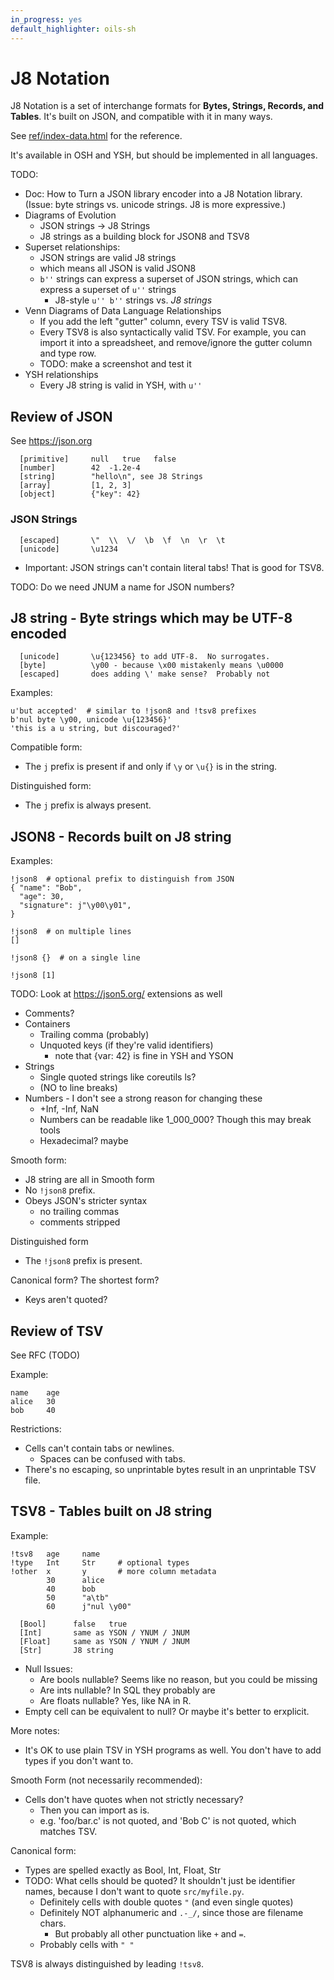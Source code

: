 ```yaml
---
in_progress: yes
default_highlighter: oils-sh
---
```


J8 Notation
===========

J8 Notation is a set of interchange formats for **Bytes, Strings, Records, and
Tables**.  It's built on JSON, and compatible with it in many ways.

See [ref/index-data.html](ref/index-data.html) for the reference.

<!-- TODO: fix CSS -->

It's available in OSH and YSH, but should be implemented in all languages.

TODO:

- Doc: How to Turn a JSON library encoder into a J8 Notation library.  (Issue:
  byte strings vs. unicode strings.  J8 is more expressive.)
- Diagrams of Evolution
  - JSON strings -> J8 Strings
  - J8 strings as a building block for JSON8 and TSV8
- Superset relationships:
  - JSON strings are valid J8 strings
  - which means all JSON is valid JSON8
  - `b''` strings can express a superset of JSON strings, which can express a
    superset of `u''` strings
    - J8-style `u'' b''` strings vs. *J8 strings*
- Venn Diagrams of Data Language Relationships
  - If you add the left "gutter" column, every TSV is valid TSV8.
  - Every TSV8 is also syntactically valid TSV.  For example, you can import it
    into a spreadsheet, and remove/ignore the gutter column and type row.
  - TODO: make a screenshot and test it
- YSH relationships
  - Every J8 string is valid in YSH, with `u''`

## Review of JSON

See <https://json.org>

```
  [primitive]     null   true   false
  [number]        42  -1.2e-4
  [string]        "hello\n", see J8 Strings
  [array]         [1, 2, 3]
  [object]        {"key": 42}
```

### JSON Strings

```
  [escaped]       \"  \\  \/  \b  \f  \n  \r  \t
  [unicode]       \u1234
```

- Important: JSON strings can't contain literal tabs!  That is good for TSV8.

TODO: Do we need JNUM a name for JSON numbers? 

## J8 string - Byte strings which may be UTF-8 encoded

```
  [unicode]       \u{123456} to add UTF-8.  No surrogates.
  [byte]          \y00 - because \x00 mistakenly means \u0000
  [escaped]       does adding \' make sense?  Probably not
```

Examples:

```
u'but accepted'  # similar to !json8 and !tsv8 prefixes
b'nul byte \y00, unicode \u{123456}'
'this is a u string, but discouraged?'
```

Compatible form:

- The `j` prefix is present if and only if `\y` or `\u{}` is in the string.

Distinguished form:

- The `j` prefix is always present.

## JSON8 - Records built on J8 string

Examples:

```
!json8  # optional prefix to distinguish from JSON
{ "name": "Bob",
  "age": 30,
  "signature": j"\y00\y01",
}
```

```
!json8  # on multiple lines
[]

!json8 {}  # on a single line

!json8 [1]

```

TODO: Look at https://json5.org/ extensions as well

- Comments?
- Containers
  - Trailing comma (probably)
  - Unquoted keys (if they're valid identifiers)
    - note that {var: 42} is fine in YSH and YSON
- Strings
  - Single quoted strings like coreutils ls?
  - (NO to line breaks)
- Numbers - I don't see a strong reason for changing these
  - +Inf, -Inf, NaN
  - Numbers can be readable like 1_000_000?  Though this may break tools
  - Hexadecimal?  maybe

Smooth form:

- J8 string are all in Smooth form
- No `!json8` prefix.
- Obeys JSON's stricter syntax
  - no trailing commas
  - comments stripped

Distinguished form

- The `!json8` prefix is present.

Canonical form?  The shortest form?

- Keys aren't quoted?

## Review of TSV

See RFC (TODO)

Example:

```
name    age
alice   30
bob     40
```

Restrictions:

- Cells can't contain tabs or newlines.
  - Spaces can be confused with tabs.
- There's no escaping, so unprintable bytes result in an unprintable TSV file.


## TSV8 - Tables built on J8 string

Example:

```
!tsv8   age     name    
!type   Int     Str     # optional types
!other  x       y       # more column metadata
        30      alice
        40      bob
        50      "a\tb"
        60      j"nul \y00"
```

```
  [Bool]      false   true
  [Int]       same as YSON / YNUM / JNUM
  [Float]     same as YSON / YNUM / JNUM
  [Str]       J8 string
```

- Null Issues:
  - Are bools nullable?  Seems like no reason, but you could be missing
  - Are ints nullable?  In SQL they probably are
  - Are floats nullable?  Yes, like NA in R.
- Empty cell can be equivalent to null?  Or maybe it's better to erxplicit.

More notes:

- It's OK to use plain TSV in YSH programs as well.  You don't have to add
  types if you don't want to.

Smooth Form (not necessarily recommended):

- Cells don't have quotes when not strictly necessary?
  - Then you can import as is.
  - e.g. 'foo/bar.c' is not quoted, and 'Bob C' is not quoted, which matches
    TSV.

Canonical form:

- Types are spelled exactly as Bool, Int, Float, Str
- TODO: What cells should be quoted?  It shouldn't just be identifier names,
  because I don't want to quote `src/myfile.py`.
  - Definitely cells with double quotes `"` (and even single quotes)
  - Definitely NOT alphanumeric and `.-_/`, since those are filename chars.
    - But probably all other punctuation like `+` and `=`.
  - Probably cells with `" "`

TSV8 is always distinguished by leading `!tsv8`.

